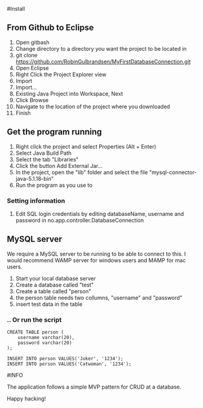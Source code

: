 #Install

## From Github to Eclipse

1. Open gitbash
2. Change directory to a directory you want the project to be located in
3. git clone https://github.com/RobinGulbrandsen/MyFirstDatabaseConnection.git
4. Open Eclipse
5. Right Click the Project Explorer view
6. Import 
7. Import...
8. Existing Java Project into Workspace, Next
9. Click Browse
10. Navigate to the location of the project where you downloaded
9. Finish

## Get the program running

1. Right click the project and select Properties (Alt + Enter)
2. Select Java Build Path
3. Select the tab "Libraries"
4. Click the button Add External Jar...
5. In the project, open the "lib" folder and select the file "mysql-connector-java-5.1.18-bin"
6. Run the program as you use to

### Setting information

1. Edit SQL login credentials by editing databaseName, username and password in
no.app.controller.DatabaseConnection

## MySQL server

We require a MySQL server to be running to be able to connect to this.
I would recommend WAMP server for windows users and MAMP for mac users.

1. Start your local database server
2. Create a database called "test"
3. Create a table called "person"
4. the person table needs two collumns, "username" and "password"
5. insert test data in the table

### .. Or run the script

	CREATE TABLE person (
		username varchar(20),
		password varchar(20)
	);

	INSERT INTO person VALUES('Joker', '1234');
	INSERT INTO person VALUES('Catwoman', '1234');

#INFO

The application follows a simple MVP pattern for CRUD at a database.

Happy hacking!